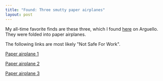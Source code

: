 ```yaml
---
title: "Found: Three smutty paper airplanes"
layout: post
---
```


My all-time favorite finds are these three, which I found [here](http://maps.google.com/maps?f=q&amp;hl=en&amp;geocode=&amp;q=sf&amp;ie=UTF8&amp;ll=37.784605,-122.458119&amp;spn=0.006817,0.013711&amp;z=16&amp;layer=c&amp;cbll=37.7812,-122.45887&amp;cbp=1,566.3613579897253,,0,7.719995925626088) on Arguello. They were folded into paper airplanes.

The following links are most likely "Not Safe For Work".

<a href="/uploads/2008/02/photo-0018.jpg" title="Paper airplane 1">Paper airplane 1</a>

<a href="/uploads/2008/02/photo-0019.jpg" title="Paper airplane 2">Paper airplane 2</a>

<a href="/uploads/2008/02/photo-0046.jpg" title="Paper airplane 3">Paper airplane 3</a>
